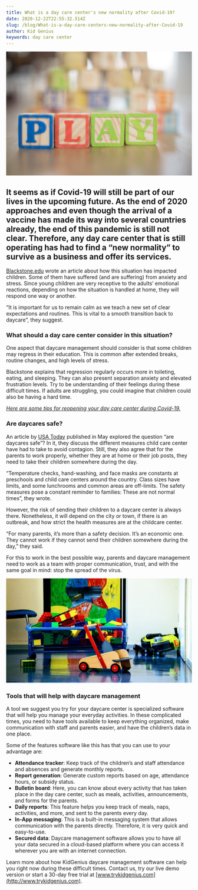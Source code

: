 ```yaml
---
title: What is a day care center's new normality after Covid-19?
date: 2020-12-22T22:55:32.514Z
slug: /blog/What-is-a-day-care-centers-new-normality-after-Covid-19
author: Kid Genius
keywords: day care center
---
```

![day care center](day-care-center.jpg "day care center")

## It seems as if Covid-19 will still be part of our lives in the upcoming future. As the end of 2020 approaches and even though the arrival of a vaccine has made its way into several countries already, the end of this pandemic is still not clear. Therefore, any day care center that is still operating has had to find a “new normality” to survive as a business and offer its services.

[Blackstone.edu](https://blackstone.edu/covid-19-in-child-care-centers/) wrote an article about how this situation has impacted children. Some of them have suffered (and are suffering) from anxiety and stress. Since young children are very receptive to the adults’ emotional reactions, depending on how the situation is handled at home, they will respond one way or another.

“It is important for us to remain calm as we teach a new set of clear expectations and routines. This is vital to a smooth transition back to daycare”, they suggest.

### What should a day care center consider in this situation?

One aspect that daycare management should consider is that some children may regress in their education. This is common after extended breaks, routine changes, and high levels of stress.

Blackstone explains that regression regularly occurs more in toileting, eating, and sleeping. They can also present separation anxiety and elevated frustration levels. Try to be understanding of their feelings during these difficult times. If adults are struggling, you could imagine that children could also be having a hard time.

*[Here are some tips for reopening your day care center during Covid-19.](https://trykidgenius.com/blog/guide-for-reopening-your-child-care-center-during-Covid-19-Safety-measures-to-take)*

### Are daycares safe?

An article by [USA Today](https://www.usatoday.com/story/news/education/2020/05/18/coronavirus-daycare-safe-childcare-reopening-guidelines-cdc/5205192002/) published in May explored the question “are daycares safe”? In it, they discuss the different measures child care center have had to take to avoid contagion. Still, they also agree that for the parents to work properly, whether they are at home or their job posts, they need to take their children somewhere during the day.

“Temperature checks, hand-washing, and face masks are constants at preschools and child care centers around the country. Class sizes have limits, and some lunchrooms and common areas are off-limits. The safety measures pose a constant reminder to families: These are not normal times”, they wrote.

However, the risk of sending their children to a daycare center is always there. Nonetheless, it will depend on the city or town, if there is an outbreak, and how strict the health measures are at the childcare center.

“For many parents, it’s more than a safety decision. It’s an economic one. They cannot work if they cannot send their children somewhere during the day,” they said.

For this to work in the best possible way, parents and daycare management need to work as a team with proper communication, trust, and with the same goal in mind: stop the spread of the virus.

![daycare center](daycare-center.jpg "daycare center")

### Tools that will help with daycare management

A tool we suggest you try for your daycare center is specialized software that will help you manage your everyday activities. In these complicated times, you need to have tools available to keep everything organized, make communication with staff and parents easier, and have the children’s data in one place.

Some of the features software like this has that you can use to your advantage are:

* **Attendance tracker**: Keep track of the children’s and staff attendance and absences and generate monthly reports.
* **Report generation**: Generate custom reports based on age, attendance hours, or subsidy status.
* **Bulletin board**: Here, you can know about every activity that has taken place in the day care center, such as meals, activities, announcements, and forms for the parents.
* **Daily reports**: This feature helps you keep track of meals, naps, activities, and more, and sent to the parents every day.
* **In-App messaging**: This is a built-in messaging system that allows communication with the parents directly. Therefore, it is very quick and easy-to-use.
* **Secured data**: Daycare management software allows you to have all your data secured in a cloud-based platform where you can access it wherever you are with an internet connection.

Learn more about how KidGenius daycare management software can help you right now during these difficult times. Contact us, try our live demo version or start a 30-day free trial at [www.trykidgenius.com](http://www.trykidgenius.com).